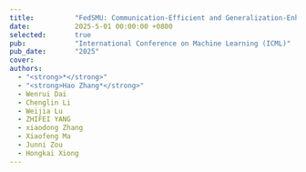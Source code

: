 ```yaml
---
title:          "FedSMU: Communication-Efficient and Generalization-Enhanced Federated Learning through Symbolic Model Updates"
date:           2025-5-01 00:00:00 +0800
selected:       true
pub:            "International Conference on Machine Learning (ICML)"
pub_date:       "2025"
cover:          
authors:
  - "<strong>*</strong>"
  - "<strong>Hao Zhang*</strong>"
  - Wenrui Dai
  - Chenglin Li
  - Weijia Lu
  - ZHIFEI YANG
  - xiaodong Zhang
  - Xiaofeng Ma
  - Junni Zou
  - Hongkai Xiong
---
```

